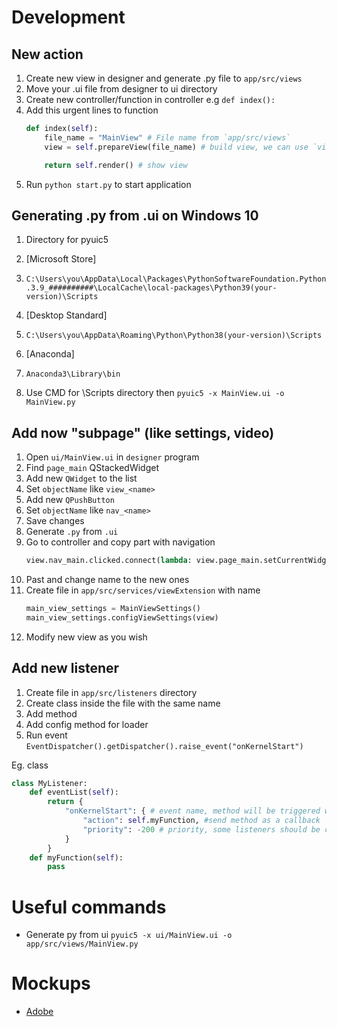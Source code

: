 # Development

## New action 

1. Create new view in designer and generate .py file to `app/src/views`
1. Move your .ui file from designer to ui directory
1. Create new controller/function in controller e.g `def index():`
1. Add this urgent lines to function
    ```python
    def index(self):
        file_name = "MainView" # File name from `app/src/views`
        view = self.prepareView(file_name) # build view, we can use `view` variable to modify view elements 
    
        return self.render() # show view
    ```
1. Run `python start.py` to start application 

## Generating .py from .ui on Windows 10
1. Directory for pyuic5
1. [Microsoft Store] 
1. `C:\Users\you\AppData\Local\Packages\PythonSoftwareFoundation.Python.3.9_##########\LocalCache\local-packages\Python39(your-version)\Scripts`
1. [Desktop Standard]
1. `C:\Users\you\AppData\Roaming\Python\Python38(your-version)\Scripts`
1. [Anaconda]
1. `Anaconda3\Library\bin`

1. Use CMD for \Scripts directory then
`pyuic5 -x MainView.ui -o MainView.py`


## Add now "subpage" (like settings, video)
1. Open `ui/MainView.ui` in `designer` program
1. Find `page_main` QStackedWidget 
1. Add new `QWidget` to the list
1. Set `objectName` like `view_<name>`
1. Add new `QPushButton`
1. Set `objectName` like `nav_<name>`
1. Save changes
1. Generate `.py` from `.ui`
1. Go to controller and copy part with navigation
    ```python
    view.nav_main.clicked.connect(lambda: view.page_main.setCurrentWidget(view.view_main))
    ```
1. Past and change name to the new ones
1. Create file in `app/src/services/viewExtension` with name <controllerName><viewName>
    ```python
    main_view_settings = MainViewSettings()
    main_view_settings.configViewSettings(view)
    ```
1. Modify new view as you wish


## Add new listener

1. Create file in `app/src/listeners` directory
1. Create class inside the file with the same name
1. Add method
1. Add config method for loader
1. Run event `EventDispatcher().getDispatcher().raise_event("onKernelStart")`

Eg. class
```python
class MyListener:
    def eventList(self):
        return {
            "onKernelStart": { # event name, method will be triggered when subscriber raise it
                "action": self.myFunction, #send method as a callback
                "priority": -200 # priority, some listeners should be called earlier than another (e.g. db init should be first)
            }
        }
    def myFunction(self):
        pass
```

# Useful commands
- Generate py from ui `pyuic5 -x ui/MainView.ui -o app/src/views/MainView.py`

# Mockups
- [Adobe](https://xd.adobe.com/view/2e1cf53e-92ed-4b14-afd1-b0833650f5c8-7b4f/)
